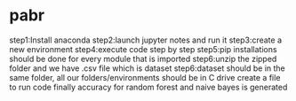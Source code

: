 # pabr
step1:Install anaconda
step2:launch jupyter notes and run it
step3:create a new environment
step4:execute code step by step
step5:pip installations should be done for every module that is imported
step6:unzip the zipped folder and we have .csv file which is dataset
step6:dataset should be in the same folder, all our folders/environments should be in C drive
create a file to run code
finally accuracy for random forest and naive bayes is generated
